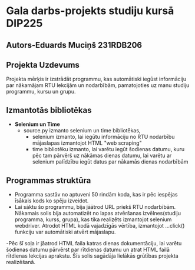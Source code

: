 # Gala darbs-projekts studiju kursā DIP225
## Autors-Eduards Muciņš 231RDB206
## Projekta Uzdevums
Projekta mērķis ir izstrādāt programmu, kas automātiski iegūst informāciju par nākamājam RTU lekcijām un nodarbībām, pamatojoties uz manu studiju programmu, kursu un grupu. 

## Izmantotās bibliotēkas
- **Selenium un Time**
  - source.py izmanto selenium un time bibliotēkas,
      - selenium izmanto, lai iegūtu informāciju no RTU nodarbību mājaslapas izmantojot HTML "web       scraping"
      - time bibliotēku izmanto, lai varētu iegūt šodienas datumu, kuru pēc tam pārvērš uz nākāmas dienas datumu, lai varētu ar selenium palīdzību iegūt datus par nākamās dienas nodarbībām

## Programmas struktūra
- Programma sastāv no aptuveni 50 rindām koda, kas ir pēc iespējas īsākais kods ko spēju izveidot.
- Lai sāktu šo programmu, bija jāātrod URL priekš RTU nodarbībām. Nākamais solis bija automatizēt no lapas atvēršanas izvēlnes(studiju programma, kurss, grupa), kas tika realizēts izmantojot selenium webdriver. Atrodot HTML kodā vajadzīgās vērtība, izmantojot ...click() funkciju var automātiski atvērt mājaslapu.

-Pēc šī soļa ir jāatrod HTML faila katras dienas dokumentāciju, lai varētu šodienas datumu pārvērst par rītdienas datumu un atrat HTML failā rītdienas lekcijas aprakstu. Šīs solis sagādāja lielākās grūtības projekta realizēšanā. 
